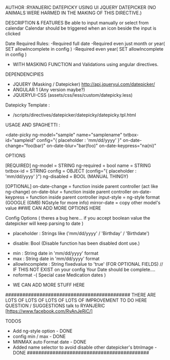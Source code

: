 AUTHOR :RYANJERIC
DATEPICKY USING UI JQUERY DATEPICKER
(NO ANIMALS WERE HARMED IN THE MAKING OF THIS DIRECTIVE.)

DESCRIPTION & FEATURES 
Be able to input manually or select from calendar
Calendar should be triggered when an icon beside the input is clicked

Date Required Rules:
-Required full date
-Required even just month or year( SET allowIncomplete in config  )
-Required even year( SET allowIncomplete in config  )
* WITH MASKING FUNCTION and Validations using angular directives.

DEPENDENCIPIES
 * JQUERY (Masking / Datepicker) http://api.jqueryui.com/datepicker/
 * ANGULAR 1 (Any version maybe?)
 * JQUERYUI-CSS (assets/css/less/custom/datepicky.less)

Datepicky Template :
 - /scripts/directives/datepicker/datepicky/datepicky.tpl.html

USAGE AND SPAGHETTI :

<date-picky
    ng-model="sample"
    name="samplename"
    txtbox-id="sampleid"
    config="{ placeholder : 'mm/dd/yyyy' }"
    on-date-change="foo(bar)"
    on-date-blur="bar(foo)"
    on-date-keypress="na(ni)"
></date-picky>

OPTIONS

[REQUIRED]
 ng-model  = STRING
 ng-required = bool
 name      = STRING
 txtbox-id = STRING
 config    = OBJECT (config="{ placeholder : 'mm/dd/yyyy' }")
 ng-disabled = BOOL (MANUAL THINGY)

[OPTIONAL]
 on-date-change = function inside parent controller (act like ng-change)
 on-date-blur = function inside parent controller
 on-date-keypress = function inside parent controller
 input-style = ng-style format (GOOGLE (GMB) NGstyle for more info)
 mirror-date = copy other model's value
##WE CAN ADD MORE OPTIONS HERE

 Config Options ( theres a bug here... if you accept boolean value the datepicker will keep parsing to date )
 * placeholder : Strings like ('mm/dd/yyyy' / 'Birthday' / 'Birthdate')
 - disable: Bool (Disable function has been disabled dont use.)
 * min : String date in 'mm/dd/yyyy' format
 * max : String date in  'mm/dd/yyyy' format
 * allowIncomplete : String fixedvalue to 'true' (FOR OPTIONAL FIELDS) // IF THIS NOT EXIST on your config Your Date should be complete....
 * noformat -( Special case Medication dates )
 - WE CAN ADD MORE STUFF HERE

############################################
 THERE ARE LOTS OF LOTS OF LOTS OF LOTS OF IMPROVEMENT TO DO HERE
 QUESTION  /  SUGGESTIONS talk to RYANJERIC [https://www.facebook.com/RyAnJeRiC/]

 TODOS
 - Add ng-style option - DONE
 - config min / max  - DONE
 - MINMAX auto Format date - DONE
-  Added name selector to avoid disable other datepicker's btnImage - DONE
###########################################
